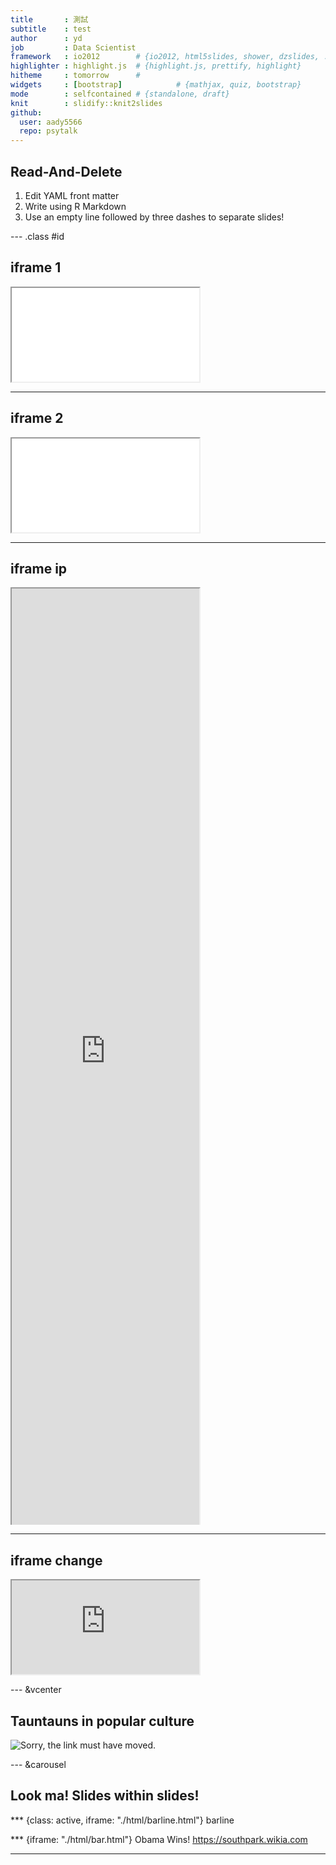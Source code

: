 ```yaml
---
title       : 測試
subtitle    : test
author      : yd
job         : Data Scientist
framework   : io2012        # {io2012, html5slides, shower, dzslides, ...}
highlighter : highlight.js  # {highlight.js, prettify, highlight}
hitheme     : tomorrow      # 
widgets     : [bootstrap]            # {mathjax, quiz, bootstrap}
mode        : selfcontained # {standalone, draft}
knit        : slidify::knit2slides
github: 
  user: aady5566
  repo: psytalk
---
```


## Read-And-Delete

1. Edit YAML front matter
2. Write using R Markdown
3. Use an empty line followed by three dashes to separate slides!

--- .class #id 

## iframe 1
<div class="iframe-rwd">
  <iframe src="./html/bar.html"></iframe>    
</div>

---

## iframe 2
<div class="iframe-rwd">
  <iframe src="./html/barline.html"></iframe>    
</div>

---

## iframe ip
<div style="height:1500px;overflow:scroll" class="iframe-rwd">
  <iframe src="https://aady5566.github.io/" height=1500px></iframe>  
</div>

---

## iframe change
<div style="overflow:scroll">
  <iframe src="https://aady5566.github.io/timeline/"></iframe>  
</div>

--- &vcenter
## Tauntauns in popular culture
![Sorry, the link must have moved.](https://goo.gl/yJFbG4 "http://familyguy.wikia.com/")

--- &carousel
## Look ma! Slides within slides!

*** {class: active, iframe: "./html/barline.html"}
barline

*** {iframe: "./html/bar.html"}
Obama Wins! https://southpark.wikia.com

---
